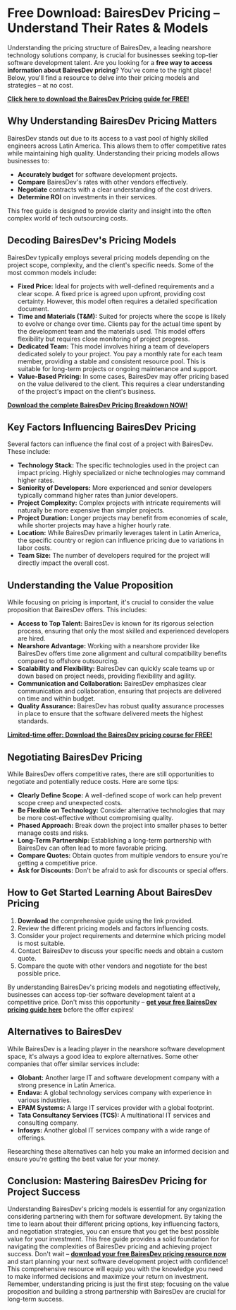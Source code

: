 # Free Download: BairesDev Pricing – Understand Their Rates & Models

Understanding the pricing structure of BairesDev, a leading nearshore technology solutions company, is crucial for businesses seeking top-tier software development talent. Are you looking for a **free way to access information about BairesDev pricing**? You've come to the right place! Below, you'll find a resource to delve into their pricing models and strategies – at no cost.

[**Click here to download the BairesDev Pricing guide for FREE!**](https://udemywork.com/bairesdev-pricing)

## Why Understanding BairesDev Pricing Matters

BairesDev stands out due to its access to a vast pool of highly skilled engineers across Latin America. This allows them to offer competitive rates while maintaining high quality. Understanding their pricing models allows businesses to:

*   **Accurately budget** for software development projects.
*   **Compare** BairesDev's rates with other vendors effectively.
*   **Negotiate** contracts with a clear understanding of the cost drivers.
*   **Determine ROI** on investments in their services.

This free guide is designed to provide clarity and insight into the often complex world of tech outsourcing costs.

## Decoding BairesDev's Pricing Models

BairesDev typically employs several pricing models depending on the project scope, complexity, and the client's specific needs. Some of the most common models include:

*   **Fixed Price:** Ideal for projects with well-defined requirements and a clear scope. A fixed price is agreed upon upfront, providing cost certainty. However, this model often requires a detailed specification document.
*   **Time and Materials (T&M):** Suited for projects where the scope is likely to evolve or change over time. Clients pay for the actual time spent by the development team and the materials used. This model offers flexibility but requires close monitoring of project progress.
*   **Dedicated Team:** This model involves hiring a team of developers dedicated solely to your project. You pay a monthly rate for each team member, providing a stable and consistent resource pool. This is suitable for long-term projects or ongoing maintenance and support.
*   **Value-Based Pricing:** In some cases, BairesDev may offer pricing based on the value delivered to the client. This requires a clear understanding of the project's impact on the client's business.

[**Download the complete BairesDev Pricing Breakdown NOW!**](https://udemywork.com/bairesdev-pricing)

## Key Factors Influencing BairesDev Pricing

Several factors can influence the final cost of a project with BairesDev. These include:

*   **Technology Stack:** The specific technologies used in the project can impact pricing. Highly specialized or niche technologies may command higher rates.
*   **Seniority of Developers:** More experienced and senior developers typically command higher rates than junior developers.
*   **Project Complexity:** Complex projects with intricate requirements will naturally be more expensive than simpler projects.
*   **Project Duration:** Longer projects may benefit from economies of scale, while shorter projects may have a higher hourly rate.
*   **Location:** While BairesDev primarily leverages talent in Latin America, the specific country or region can influence pricing due to variations in labor costs.
*   **Team Size:** The number of developers required for the project will directly impact the overall cost.

## Understanding the Value Proposition

While focusing on pricing is important, it's crucial to consider the value proposition that BairesDev offers. This includes:

*   **Access to Top Talent:** BairesDev is known for its rigorous selection process, ensuring that only the most skilled and experienced developers are hired.
*   **Nearshore Advantage:** Working with a nearshore provider like BairesDev offers time zone alignment and cultural compatibility benefits compared to offshore outsourcing.
*   **Scalability and Flexibility:** BairesDev can quickly scale teams up or down based on project needs, providing flexibility and agility.
*   **Communication and Collaboration:** BairesDev emphasizes clear communication and collaboration, ensuring that projects are delivered on time and within budget.
*   **Quality Assurance:** BairesDev has robust quality assurance processes in place to ensure that the software delivered meets the highest standards.

[**Limited-time offer: Download the BairesDev pricing course for FREE!**](https://udemywork.com/bairesdev-pricing)

## Negotiating BairesDev Pricing

While BairesDev offers competitive rates, there are still opportunities to negotiate and potentially reduce costs. Here are some tips:

*   **Clearly Define Scope:** A well-defined scope of work can help prevent scope creep and unexpected costs.
*   **Be Flexible on Technology:** Consider alternative technologies that may be more cost-effective without compromising quality.
*   **Phased Approach:** Break down the project into smaller phases to better manage costs and risks.
*   **Long-Term Partnership:** Establishing a long-term partnership with BairesDev can often lead to more favorable pricing.
*   **Compare Quotes:** Obtain quotes from multiple vendors to ensure you're getting a competitive price.
*   **Ask for Discounts:** Don't be afraid to ask for discounts or special offers.

## How to Get Started Learning About BairesDev Pricing

1.  **Download** the comprehensive guide using the link provided.
2.  Review the different pricing models and factors influencing costs.
3.  Consider your project requirements and determine which pricing model is most suitable.
4.  Contact BairesDev to discuss your specific needs and obtain a custom quote.
5.  Compare the quote with other vendors and negotiate for the best possible price.

By understanding BairesDev's pricing models and negotiating effectively, businesses can access top-tier software development talent at a competitive price. Don't miss this opportunity – **[get your free BairesDev pricing guide here](https://udemywork.com/bairesdev-pricing)** before the offer expires!

## Alternatives to BairesDev

While BairesDev is a leading player in the nearshore software development space, it's always a good idea to explore alternatives. Some other companies that offer similar services include:

*   **Globant:** Another large IT and software development company with a strong presence in Latin America.
*   **Endava:** A global technology services company with experience in various industries.
*   **EPAM Systems:** A large IT services provider with a global footprint.
*   **Tata Consultancy Services (TCS):** A multinational IT services and consulting company.
*   **Infosys:** Another global IT services company with a wide range of offerings.

Researching these alternatives can help you make an informed decision and ensure you're getting the best value for your money.

## Conclusion: Mastering BairesDev Pricing for Project Success

Understanding BairesDev's pricing models is essential for any organization considering partnering with them for software development. By taking the time to learn about their different pricing options, key influencing factors, and negotiation strategies, you can ensure that you get the best possible value for your investment. This free guide provides a solid foundation for navigating the complexities of BairesDev pricing and achieving project success. Don't wait – **[download your free BairesDev pricing resource now](https://udemywork.com/bairesdev-pricing)** and start planning your next software development project with confidence! This comprehensive resource will equip you with the knowledge you need to make informed decisions and maximize your return on investment. Remember, understanding pricing is just the first step; focusing on the value proposition and building a strong partnership with BairesDev are crucial for long-term success.
